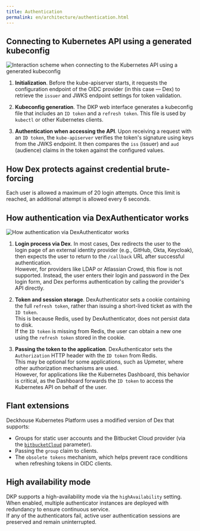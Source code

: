 ```yaml
---
title: Authentication
permalink: en/architecture/authentication.html
---
```


## Connecting to Kubernetes API using a generated kubeconfig

![Interaction scheme when connecting to the Kubernetes API using a generated kubeconfig](../images/user-authn/kubeconfig_dex.svg)

1. **Initialization**. Before the kube-apiserver starts, it requests the configuration endpoint of the OIDC provider (in this case — Dex) to retrieve the `issuer` and JWKS endpoint settings for token validation.

1. **Kubeconfig generation**. The DKP web interface generates a kubeconfig file that includes an `ID token` and a `refresh token`. This file is used by `kubectl` or other Kubernetes clients.

1. **Authentication when accessing the API**. Upon receiving a request with an `ID token`, the `kube-apiserver` verifies the token's signature using keys from the JWKS endpoint. It then compares the `iss` (issuer) and `aud` (audience) claims in the token against the configured values.

## How Dex protects against credential brute-forcing

Each user is allowed a maximum of 20 login attempts. Once this limit is reached, an additional attempt is allowed every 6 seconds.

## How authentication via DexAuthenticator works

![How authentication via DexAuthenticator works](../images/user-authn/dex_login.svg)

1. **Login process via Dex**. In most cases, Dex redirects the user to the login page of an external identity provider (e.g., GitHub, Okta, Keycloak), then expects the user to return to the `/callback` URL after successful authentication.  
   However, for providers like LDAP or Atlassian Crowd, this flow is not supported. Instead, the user enters their login and password in the Dex login form, and Dex performs authentication by calling the provider's API directly.

1. **Token and session storage**. DexAuthenticator sets a cookie containing the full `refresh token`, rather than issuing a short-lived ticket as with the `ID token`.  
   This is because Redis, used by DexAuthenticator, does not persist data to disk.  
   If the `ID token` is missing from Redis, the user can obtain a new one using the `refresh token` stored in the cookie.

1. **Passing the token to the application**. DexAuthenticator sets the `Authorization` HTTP header with the `ID token` from Redis.  
   This may be optional for some applications, such as Upmeter, where other authorization mechanisms are used.  
   However, for applications like the Kubernetes Dashboard, this behavior is critical, as the Dashboard forwards the `ID token` to access the Kubernetes API on behalf of the user.

## Flant extensions

Deckhouse Kubernetes Platform uses a modified version of Dex that supports:

* Groups for static user accounts and the Bitbucket Cloud provider (via the [`bitbucketCloud`](/modules/user-authn/cr.html#dexprovider-v1-spec-bitbucketcloud) parameter).
* Passing the `group` claim to clients.
* The `obsolete tokens` mechanism, which helps prevent race conditions when refreshing tokens in OIDC clients.

## High availability mode

DKP supports a high-availability mode via the `highAvailability` setting.  
When enabled, multiple authenticator instances are deployed with redundancy to ensure continuous service.  
If any of the authenticators fail, active user authentication sessions are preserved and remain uninterrupted.
